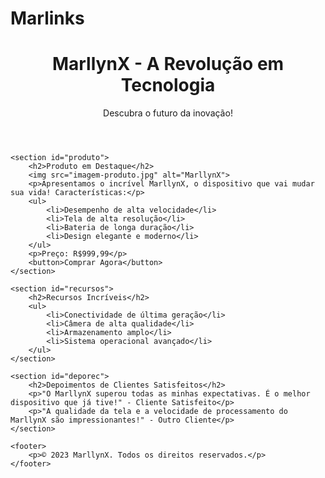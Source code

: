 # Marlinks
<!DOCTYPE html>
<html>
<head>
    <title>MarllynX - Sua Melhor Escolha!</title>
    <style>
        /* Estilos CSS podem ser adicionados aqui */
    </style>
</head>
<body>
    <header>
        <h1>MarllynX - A Revolução em Tecnologia</h1>
        <p>Descubra o futuro da inovação!</p>
    </header>

    <section id="produto">
        <h2>Produto em Destaque</h2>
        <img src="imagem-produto.jpg" alt="MarllynX">
        <p>Apresentamos o incrível MarllynX, o dispositivo que vai mudar sua vida! Características:</p>
        <ul>
            <li>Desempenho de alta velocidade</li>
            <li>Tela de alta resolução</li>
            <li>Bateria de longa duração</li>
            <li>Design elegante e moderno</li>
        </ul>
        <p>Preço: R$999,99</p>
        <button>Comprar Agora</button>
    </section>

    <section id="recursos">
        <h2>Recursos Incríveis</h2>
        <ul>
            <li>Conectividade de última geração</li>
            <li>Câmera de alta qualidade</li>
            <li>Armazenamento amplo</li>
            <li>Sistema operacional avançado</li>
        </ul>
    </section>

    <section id="deporec">
        <h2>Depoimentos de Clientes Satisfeitos</h2>
        <p>"O MarllynX superou todas as minhas expectativas. É o melhor dispositivo que já tive!" - Cliente Satisfeito</p>
        <p>"A qualidade da tela e a velocidade de processamento do MarllynX são impressionantes!" - Outro Cliente</p>
    </section>

    <footer>
        <p>© 2023 MarllynX. Todos os direitos reservados.</p>
    </footer>
</body>
</html>
